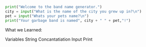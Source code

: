 


```python
print("Welcome to the band name generator.")
city = input("What is the name of the city you grew up in?\n")
pet = input("Whats your pets name?\n")
print("Your garbage band is named", city + " " + pet,"!")

```


What we Learned:

Variables
String Concantatiation
Input
Print